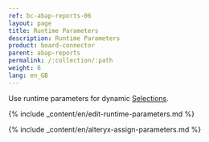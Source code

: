 ```yaml
---
ref: bc-abap-reports-06
layout: page
title: Runtime Parameters
description: Runtime Parameters
product: board-connector
parent: abap-reports
permalink: /:collection/:path
weight: 6
lang: en_GB
---
```


Use runtime parameters for dynamic [Selections](./variants-and-selections#edit-selections).

{% include _content/en/edit-runtime-parameters.md %}

{% include _content/en/alteryx-assign-parameters.md %}